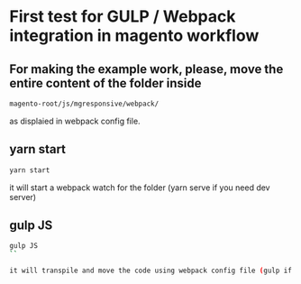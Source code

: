 # First test for GULP / Webpack integration in magento workflow

## For making the example work, please, move the entire content of the folder inside 
```bash
magento-root/js/mgresponsive/webpack/
```
as displaied in webpack config file.

## yarn start

```bash
yarn start
``` 

it will start a webpack watch for the folder (yarn serve if you need dev server)

## gulp JS

```bash
gulp JS
``

it will transpile and move the code using webpack config file (gulp if you want browsersync)


